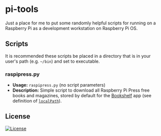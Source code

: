 # pi-tools
Just a place for me to put some randomly helpful scripts for running on a Raspberry Pi as a development workstation on Raspberry Pi OS.

## Scripts
It is recommended these scripts be placed in a directory that is in your user's path (e.g. `~/bin`) and set to executable.
### raspipress.py
* **Usage:** `raspipress.py` (no script parameters)
* **Description:** Simple script to download all Raspberry Pi Press free books and magazines, stored by default for the [Bookshelf](https://github.com/raspberrypi-ui/bookshelf) app (see definition of [`localPath`](https://github.com/traek/pi-tools/blob/main/raspipress.py#L15)).

## License
[![License](http://img.shields.io/:license-mit-blue.svg)](http://doge.mit-license.org)
